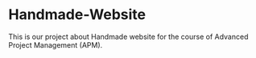 # Handmade-Website
This is our project about Handmade website for the course of Advanced Project Management (APM).
